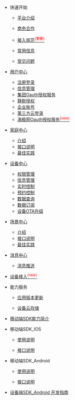 * 快速开始 

	* [平台介绍](zh-cn/)  

	* [商务合作](zh-cn/Business)  

	* [接入规范<sup style="color:red">(重要)<sup>](zh-cn/Standard/Basic)     

	* [常用信息](zh-cn/Standard/Other) 
	
	* [常见问题](zh-cn/Standard/Question)  


* [用户中心](zh-cn/AccountManage)  
	* [注册登录](zh-cn/AccountManage/signIn) 
	* [信息管理](zh-cn/AccountManage/infoManage)    	
	* [集团Oauth授权服务](zh-cn/AccountManage/oauth)   
	* [静默授权](zh-cn/AccountManage/silentAuth)  
	* [企业账号](zh-cn/AccountManage/enterpriseAcc)
	* [第三方云登录](zh-cn/AccountManage/thirdpartUserLogin) 
	* [海极网Oauth授权服务<sup style="color:red">(new)<sup>](zh-cn/AccountManage/HJWOauth)  
  

* [家庭中心](zh-cn/FamilyManage)  
	* [介绍](zh-cn/FamilyManage/Introduce)  
	* [接口说明](zh-cn/FamilyManage) 
	* [最佳实践](zh-cn/FamilyManage/BestPractices)  

* [设备中心](zh-cn/DevicesManage)
	* [权限管理](zh-cn/DevicesManage/authorization) 
	* [信息管理](zh-cn/DevicesManage/information)     
	* [实时控制](zh-cn/DevicesManage/real-time)  
	* [预约控制](zh-cn/DevicesManage/reservation)  
	* [数据查询](zh-cn/DevicesManage/dataquery)    
    * [数据订阅](zh-cn/DevicesManage/datasubscription)  
    * [设备OTA升级](zh-cn/DevicesManage/deviceupgradeOTA)  


* [场景中心](zh-cn/IFTTTManage)
	* [介绍](zh-cn/IFTTTManage/Introduce)  
	* [接口说明](zh-cn/IFTTTManage/IFTTT)  
	* [最佳实践](zh-cn/IFTTTManag/BestPractices)  
   


* [消息中心](zh-cn/MessageManage)   
	* [消息推送](zh-cn/MessageManage/MessagePush)   

	  

* [设备接入<sup style="color:red">(new)<sup>](zh-cn/Cloudgw)


* 能力服务  

	* [应用版本更新](zh-cn/AppVersionUpdate)    
	
	* [设备云存储](zh-cn/CapacityService_DeviceCloudStorage)  


* [移动端SDK能力简介](zh-cn/uSDK)   

*  移动端SDK_IOS

	* [使用说明](zh-cn/USDK/uSDK_Phone_iOS_USE_GUIDE)   
	
	* [接口说明](zh-cn/USDK/uSDK_Phone_iOS_API_USE)  

*  移动端SDK_Android

	* [使用说明](zh-cn/USDK/uSDK_Phone_Android)  
	
	* [接口说明](zh-cn/USDK/uSDK_Phone_Android)  

 

* [设备端SDK_Android 开发指南](zh-cn/USDK/SmartDeviceSDK)


<div style='display: none'>
* ChangeLog  

	* [账户服务](zh-cn/ChangeLog/Account)
	* [设备管理](zh-cn/ChangeLog/DevicesManage)
	* [数据订阅](zh-cn/ChangeLog/DataSubscription) 
	* [家庭模型](zh-cn/ChangeLog/Family)
	* [场景引擎](zh-cn/ChangeLog/IFTTT)
	* [预约定时](zh-cn/ChangeLog/Scheduler)
	* [设备影子](zh-cn/ChangeLog/DevicesShadow)
	* [消息推送](zh-cn/ChangeLog/MessagePush)
	* [能力服务](zh-cn/ChangeLog/CapacityService_Weather)
* [移动端SDK iOS](zh-cn/ChangeLog/CHL_uSDK_Phone_iOS)
* [移动端SDK Android](zh-cn/ChangeLog/CHL_uSDK_Phone_Android)
* [设备端SDK Android](zh-cn/ChangeLog/CHL_SmartDeviceSDK)
</div>

	
